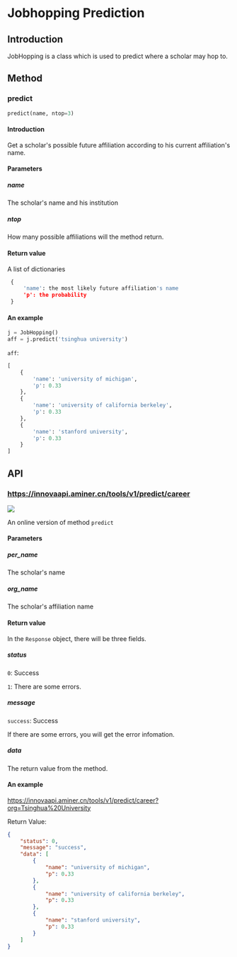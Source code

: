 # Jobhopping Prediction

## Introduction

JobHopping is a class which is used to predict where a scholar may hop to.

## Method

### predict

```python
predict(name, ntop=3)
```

#### Introduction

Get a scholar's possible future affiliation according to his current affiliation's name.

#### Parameters

##### name

The scholar's name and his institution

##### ntop

How many possible affiliations will the method return.

#### Return value

A list of dictionaries

```python
 {
     'name': the most likely future affiliation's name
     'p': the probability
 }
```

#### An example

```python
j = JobHopping()
aff = j.predict('tsinghua university')
```

`aff`:

```python
[
    {
        'name': 'university of michigan',
        'p': 0.33
    }, 
    {
        'name': 'university of california berkeley',
        'p': 0.33
    }, 
    {
        'name': 'stanford university',
        'p': 0.33
    }
]
```

## API

### https://innovaapi.aminer.cn/tools/v1/predict/career

![](https://img.shields.io/badge/http-get-brightgreen.svg)

An online version of method `predict`

#### Parameters
##### per_name

The scholar's name

##### org_name

The scholar's affiliation name

#### Return value

In the `Response` object, there will be three fields.

##### status

`0`: Success

`1`: There are some errors.

##### message

`success`: Success

If there are some errors, you will get the error infomation.

##### data

The return value from the method.

#### An example

https://innovaapi.aminer.cn/tools/v1/predict/career?org=Tsinghua%20University

Return Value:

```json
{
    "status": 0,
    "message": "success",
    "data": [
        {
            "name": "university of michigan",
            "p": 0.33
        },
        {
            "name": "university of california berkeley",
            "p": 0.33
        },
        {
            "name": "stanford university",
            "p": 0.33
        }
    ]
}
```

